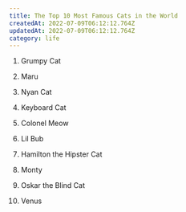 ```yaml
---
title: The Top 10 Most Famous Cats in the World
createdAt: 2022-07-09T06:12:12.764Z
updatedAt: 2022-07-09T06:12:12.764Z
category: life
---
```


1. Grumpy Cat

2. Maru

3. Nyan Cat

4. Keyboard Cat

5. Colonel Meow

6. Lil Bub

7. Hamilton the Hipster Cat

8. Monty

9. Oskar the Blind Cat

10. Venus
